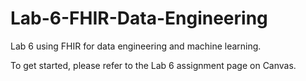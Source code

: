 # Lab-6-FHIR-Data-Engineering
Lab 6 using FHIR for data engineering and machine learning. 

To get started, please refer to the Lab 6 assignment page on Canvas.
